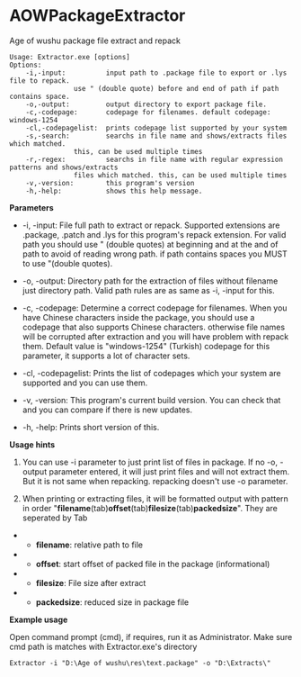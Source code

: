 # AOWPackageExtractor
Age of wushu package file extract and repack

	Usage: Extractor.exe [options]
	Options:
		-i,-input:          input path to .package file to export or .lys file to repack.
				    use " (double quote) before and end of path if path contains space.
		-o,-output:         output directory to export package file.
		-c,-codepage:       codepage for filenames. default codepage: windows-1254
		-cl,-codepagelist:  prints codepage list supported by your system
		-s,-search:         searchs in file name and shows/extracts files which matched.
				    this, can be used multiple times
		-r,-regex:          searchs in file name with regular expression patterns and shows/extracts
				    files which matched. this, can be used multiple times
		-v,-version:        this program's version
		-h,-help:           shows this help message.


**Parameters**
* -i, -input: File full path to extract or repack. Supported extensions are .package, .patch and .lys for this program's repack extension. For valid path you should use " (double quotes) at beginning and at the and of path to avoid of reading wrong path. if path contains spaces you MUST to use "(double quotes).

* -o, -output: Directory path for the extraction of files without filename just directory path. Valid path rules are as same as -i, -input for this.

* -c, -codepage: Determine a correct codepage for filenames. When you have Chinese characters inside the package, you should use a codepage that also supports Chinese characters. otherwise file names will be corrupted after extraction and you will have problem with repack them. Default value is "windows-1254" (Turkish) codepage for this parameter, it supports a lot of character sets.

* -cl, -codepagelist: Prints the list of codepages which your system are supported and you can use them.

* -v, -version: This program's current build version. You can check that and you can compare if there is new updates.

* -h, -help: Prints short version of this.

**Usage hints**
1. You can use -i parameter to just print list of files in package. If no -o, -output parameter entered, it will just print files and will not extract them. But it is not same when repacking. repacking doesn't use -o parameter.

1. When printing or extracting files, it will be formatted output with pattern in order "**filename**(tab)**offset**(tab)**filesize**(tab)**packedsize**". They are seperated by Tab
* * **filename**: relative path to file
* * **offset**: start offset of packed file in the package (informational)
* * **filesize**: File size after extract
* * **packedsize**: reduced size in package file

**Example usage**

Open command prompt (cmd), if requires, run it as Administrator. Make sure cmd path is matches with Extractor.exe's directory

	Extractor -i "D:\Age of wushu\res\text.package" -o "D:\Extracts\"
